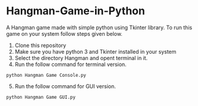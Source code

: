 # Hangman-Game-in-Python

A Hangman game made with simple  python using Tkinter library.
To run this game on your system follow steps given below.
1. Clone this repository
2. Make sure you have python 3 and Tkinter installed in your system
3. Select the directory Hangman and opent terminal in it.
4. Run the follow command for terminal version.
```shell
python Hangman Game Console.py
```
5. Run the follow command for GUI version.
```shell
python Hangman Game GUI.py
```